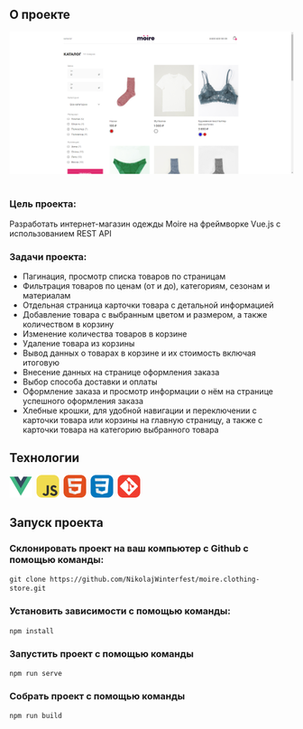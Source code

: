 ## О проекте

<div>
  <img src="/Moire_clothing-store.png" title="Moire" alt="Moire" />&nbsp;
</div>

### Цель проекта:

Разработать интернет-магазин одежды Moire на фреймворке Vue.js с использованием REST API

### Задачи проекта:

-   Пагинация, просмотр списка товаров по страницам
-   Фильтрация товаров по ценам (от и до), категориям, сезонам и материалам
-   Отдельная страница карточки товара с детальной информацией
-   Добавление товара с выбранным цветом и размером, а также количеством в корзину
-   Изменение количества товаров в корзине
-   Удаление товара из корзины
-   Вывод данных о товарах в корзине и их стоимость включая итоговую
-   Внесение данных на странице оформления заказа
-   Выбор способа доставки и оплаты
-   Оформление заказа и просмотр информации о нём на странице успешного оформления заказа
-   Хлебные крошки, для удобной навигации и переключении с карточки товара или корзины на главную страницу, а также с карточки товара на категорию выбранного товара

## Технологии

<div>
  <img src="https://github.com/NikolajWinterfest/NikolajWinterfest/blob/master/assets/icons/Vue.svg" title="vue" alt="vue" width="40" height="40"/>&nbsp;
  <img src="https://github.com/NikolajWinterfest/NikolajWinterfest/blob/master/assets/icons/JavaScript.svg" title="javascript" alt="javascript" width="40" height="40"/>&nbsp;
  <img src="https://github.com/NikolajWinterfest/NikolajWinterfest/blob/master/assets/icons/HTML.svg" title="html5" alt="html5" width="40" height="40"/>&nbsp;
  <img src="https://github.com/NikolajWinterfest/NikolajWinterfest/blob/master/assets/icons/CSS.svg" title="css3" alt="css3" width="40" height="40"/>&nbsp;
  <img src="https://github.com/NikolajWinterfest/NikolajWinterfest/blob/master/assets/icons/Git.svg" title="git" alt="git" width="40" height="40"/>&nbsp;
</div>

## Запуск проекта

### Склонировать проект на ваш компьютер с Github с помощью команды:

```
git clone https://github.com/NikolajWinterfest/moire.clothing-store.git
```

### Установить зависимости с помощью команды:

```
npm install
```

### Запустить проект с помощью команды

```
npm run serve
```

### Собрать проект с помощью команды

```
npm run build
```
